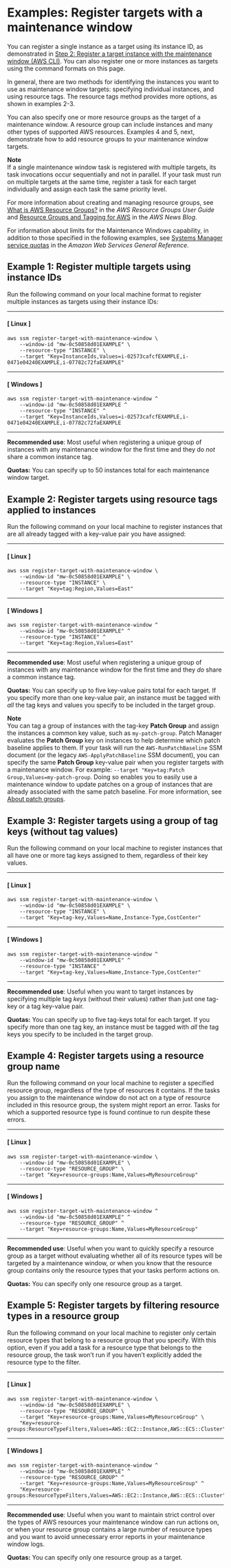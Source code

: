 # Examples: Register targets with a maintenance window<a name="mw-cli-tutorial-targets-examples"></a>

You can register a single instance as a target using its instance ID, as demonstrated in [Step 2: Register a target instance with the maintenance window \(AWS CLI\)](mw-cli-tutorial-targets.md)\. You can also register one or more instances as targets using the command formats on this page\.

In general, there are two methods for identifying the instances you want to use as maintenance window targets: specifying individual instances, and using resource tags\. The resource tags method provides more options, as shown in examples 2\-3\. 

You can also specify one or more resource groups as the target of a maintenance window\. A resource group can include instances and many other types of supported AWS resources\. Examples 4 and 5, next, demonstrate how to add resource groups to your maintenance window targets\.

**Note**  
If a single maintenance window task is registered with multiple targets, its task invocations occur sequentially and not in parallel\. If your task must run on multiple targets at the same time, register a task for each target individually and assign each task the same priority level\.

For more information about creating and managing resource groups, see [What is AWS Resource Groups?](https://docs.aws.amazon.com/ARG/latest/userguide/) in the *AWS Resource Groups User Guide* and [Resource Groups and Tagging for AWS](http://aws.amazon.com/blogs/aws/resource-groups-and-tagging/) in the *AWS News Blog*\.

For information about limits for the Maintenance Windows capability, in addition to those specified in the following examples, see [Systems Manager service quotas](https://docs.aws.amazon.com/general/latest/gr/ssm.html#limits_ssm) in the *Amazon Web Services General Reference*\.

## Example 1: Register multiple targets using instance IDs<a name="mw-target-example-1"></a>

Run the following command on your local machine format to register multiple instances as targets using their instance IDs:

------
#### [ Linux ]

```
aws ssm register-target-with-maintenance-window \
    --window-id "mw-0c50858d01EXAMPLE" \
    --resource-type "INSTANCE" \
    --target "Key=InstanceIds,Values=i-02573cafcfEXAMPLE,i-0471e04240EXAMPLE,i-07782c72faEXAMPLE"
```

------
#### [ Windows ]

```
aws ssm register-target-with-maintenance-window ^
    --window-id "mw-0c50858d01EXAMPLE ^
    --resource-type "INSTANCE" ^
    --target "Key=InstanceIds,Values=i-02573cafcfEXAMPLE,i-0471e04240EXAMPLE,i-07782c72faEXAMPLE
```

------

**Recommended use**: Most useful when registering a unique group of instances with any maintenance window for the first time and they do *not* share a common instance tag\.

**Quotas:** You can specify up to 50 instances total for each maintenance window target\.

## Example 2: Register targets using resource tags applied to instances<a name="mw-target-example-2"></a>

Run the following command on your local machine to register instances that are all already tagged with a key\-value pair you have assigned:

------
#### [ Linux ]

```
aws ssm register-target-with-maintenance-window \
    --window-id "mw-0c50858d01EXAMPLE" \
    --resource-type "INSTANCE" \
    --target "Key=tag:Region,Values=East"
```

------
#### [ Windows ]

```
aws ssm register-target-with-maintenance-window ^
    --window-id "mw-0c50858d01EXAMPLE" ^
    --resource-type "INSTANCE" ^
    --target "Key=tag:Region,Values=East"
```

------

**Recommended use**: Most useful when registering a unique group of instances with any maintenance window for the first time and they *do* share a common instance tag\.

**Quotas:** You can specify up to five key\-value pairs total for each target\.  If you specify more than one key\-value pair, an instance must be tagged with *all* the tag keys and values you specify to be included in the target group\.

**Note**  
You can tag a group of instances with the tag\-key **Patch Group** and assign the instances a common key value, such as `my-patch-group`\. Patch Manager evaluates the **Patch Group** key on instances to help determine which patch baseline applies to them\. If your task will run the `AWS-RunPatchBaseline` SSM document \(or the legacy `AWS-ApplyPatchBaseline` SSM document\), you can specify the same **Patch Group** key\-value pair when you register targets with a maintenance window\. For example: `--target "Key=tag:Patch Group,Values=my-patch-group`\. Doing so enables you to easily use a maintenance window to update patches on a group of instances that are already associated with the same patch baseline\. For more information, see [About patch groups](sysman-patch-patchgroups.md)\.

## Example 3: Register targets using a group of tag keys \(without tag values\)<a name="mw-target-example-3"></a>

Run the following command on your local machine to register instances that all have one or more tag keys assigned to them, regardless of their key values\.

------
#### [ Linux ]

```
aws ssm register-target-with-maintenance-window \
    --window-id "mw-0c50858d01EXAMPLE" \
    --resource-type "INSTANCE" \
    --target "Key=tag-key,Values=Name,Instance-Type,CostCenter"
```

------
#### [ Windows ]

```
aws ssm register-target-with-maintenance-window ^
    --window-id "mw-0c50858d01EXAMPLE" ^
    --resource-type "INSTANCE" ^
    --target "Key=tag-key,Values=Name,Instance-Type,CostCenter"
```

------

**Recommended use**: Useful when you want to target instances by specifying multiple tag *keys* \(without their values\) rather than just one tag\-key or a tag key\-value pair\.

**Quotas:** You can specify up to five tag\-keys total for each target\.  If you specify more than one tag key, an instance must be tagged with *all* the tag keys you specify to be included in the target group\.

## Example 4: Register targets using a resource group name<a name="mw-target-example-4"></a>

Run the following command on your local machine to register a specified resource group, regardless of the type of resources it contains\. If the tasks you assign to the maintenance window do not act on a type of resource included in this resource group, the system might report an error\. Tasks for which a supported resource type is found continue to run despite these errors\.

------
#### [ Linux ]

```
aws ssm register-target-with-maintenance-window \
    --window-id "mw-0c50858d01EXAMPLE" \
    --resource-type "RESOURCE_GROUP" \
    --target "Key=resource-groups:Name,Values=MyResourceGroup"
```

------
#### [ Windows ]

```
aws ssm register-target-with-maintenance-window ^
    --window-id "mw-0c50858d01EXAMPLE" ^
    --resource-type "RESOURCE_GROUP" ^
    --target "Key=resource-groups:Name,Values=MyResourceGroup"
```

------

**Recommended use**: Useful when you want to quickly specify a resource group as a target without evaluating whether all of its resource types will be targeted by a maintenance window, or when you know that the resource group contains only the resource types that your tasks perform actions on\.

**Quotas:** You can specify only one resource group as a target\.

## Example 5: Register targets by filtering resource types in a resource group<a name="mw-target-example-5"></a>

Run the following command on your local machine to register only certain resource types that belong to a resource group that you specify\. With this option, even if you add a task for a resource type that belongs to the resource group, the task won’t run if you haven’t explicitly added the resource type to the filter\.

------
#### [ Linux ]

```
aws ssm register-target-with-maintenance-window \
    --window-id "mw-0c50858d01EXAMPLE" \
    --resource-type "RESOURCE_GROUP" \
    --target "Key=resource-groups:Name,Values=MyResourceGroup" \
    "Key=resource-groups:ResourceTypeFilters,Values=AWS::EC2::Instance,AWS::ECS::Cluster"
```

------
#### [ Windows ]

```
aws ssm register-target-with-maintenance-window ^
    --window-id "mw-0c50858d01EXAMPLE" ^
    --resource-type "RESOURCE_GROUP" ^
    --target "Key=resource-groups:Name,Values=MyResourceGroup" ^
    "Key=resource-groups:ResourceTypeFilters,Values=AWS::EC2::Instance,AWS::ECS::Cluster"
```

------

**Recommended use**: Useful when you want to maintain strict control over the types of AWS resources your maintenance window can run actions on, or when your resource group contains a large number of resource types and you want to avoid unnecessary error reports in your maintenance window logs\.

**Quotas:** You can specify only one resource group as a target\.